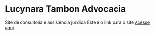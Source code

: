 # Lucynara Tambon Advocacia
Site de consultoria e assistência jurídica
Este é o link para o site [Acesse aqui](https://lucynaratambonadvocacia.pages.net.br).
